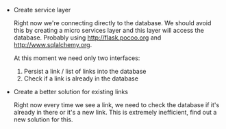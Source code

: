 * Create service layer
  
  Right now we're connecting directly to the database. We should avoid
  this by creating a micro services layer and this layer will access
  the database. Probably using http://flask.pocoo.org and
  http://www.sqlalchemy.org.
  
  At this moment we need only two interfaces:
  
  1. Persist a link / list of links into the database
  2. Check if a link is already in the database
  
* Create a better solution for existing links

  Right now every time we see a link, we need to check the database if
  it's already in there or it's a new link. This is extremely
  inefficient, find out a new solution for this.
